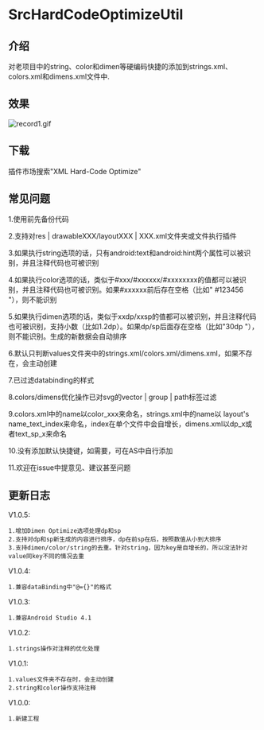 # SrcHardCodeOptimizeUtil

## 介绍

对老项目中的string、color和dimen等硬编码快捷的添加到strings.xml、colors.xml和dimens.xml文件中.

## 效果

![record1.gif](https://github.com/bauer-bao/SrcHardCodeOptimizeUtil/blob/master/screenshoots/record1.gif)

## 下载

插件市场搜索"XML Hard-Code Optimize"

## 常见问题

1.使用前先备份代码

2.支持对res | drawableXXX/layoutXXX | XXX.xml文件夹或文件执行插件

3.如果执行string选项的话，只有android:text和android:hint两个属性可以被识别，并且注释代码也可被识别

4.如果执行color选项的话，类似于#xxx/#xxxxxx/#xxxxxxxx的值都可以被识别，并且注释代码也可被识别。如果#xxxxxx前后存在空格（比如" #123456 "），则不能识别

5.如果执行dimen选项的话，类似于xxdp/xxsp的值都可以被识别，并且注释代码也可被识别，支持小数（比如1.2dp）。如果dp/sp后面存在空格（比如"30dp "），则不能识别。生成的新数据会自动排序

6.默认只判断values文件夹中的strings.xml/colors.xml/dimens.xml，如果不存在，会主动创建

7.已过滤databinding的样式

8.colors/dimens优化操作已对svg的vector | group | path标签过滤

9.colors.xml中的name以color_xxx来命名，strings.xml中的name以 layout's name_text_index来命名，index在单个文件中会自增长，dimens.xml以dp_x或者text_sp_x来命名

10.没有添加默认快捷键，如需要，可在AS中自行添加

11.欢迎在issue中提意见、建议甚至问题

## 更新日志

V1.0.5:

    1.增加Dimen Optimize选项处理dp和sp
    2.支持对dp和sp新生成的内容进行排序，dp在前sp在后，按照数值从小到大排序
    3.支持dimen/color/string的去重。针对string，因为key是自增长的，所以没法针对value同key不同的情况去重

V1.0.4:

    1.兼容dataBinding中"@={}"的格式

V1.0.3:
    
    1.兼容Android Studio 4.1

V1.0.2:
    
    1.strings操作对注释的优化处理

V1.0.1: 

    1.values文件夹不存在时，会主动创建
    2.string和color操作支持注释

V1.0.0: 

    1.新建工程
